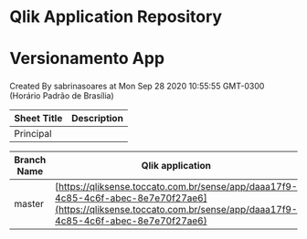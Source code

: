 # Qlik Application Repository 
# Versionamento App
### 
Created By sabrinasoares at Mon Sep 28 2020 10:55:55 GMT-0300 (Horário Padrão de Brasília)




Sheet Title | Description
------------ | -------------
Principal|



Branch Name|Qlik application
---|---
master|[https://qliksense.toccato.com.br/sense/app/daaa17f9-4c85-4c6f-abec-8e7e70f27ae6](https://qliksense.toccato.com.br/sense/app/daaa17f9-4c85-4c6f-abec-8e7e70f27ae6)